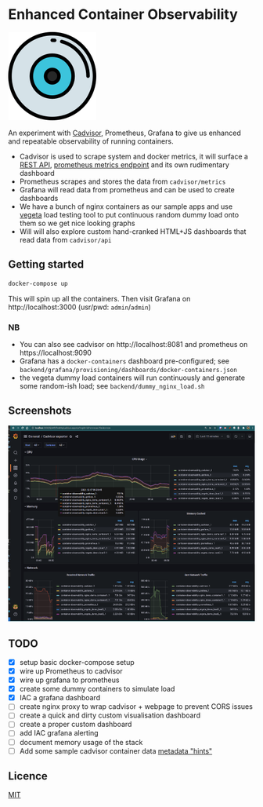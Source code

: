 # Enhanced Container Observability

![logo](web/logo.png)

An experiment with [Cadvisor](https://github.com/google/cadvisor), Prometheus, Grafana to give us enhanced and repeatable observability of running containers.

- Cadvisor is used to scrape system and docker metrics, it will surface a [REST API](https://github.com/google/cadvisor/blob/master/docs/api_v2.md), [prometheus metrics endpoint](https://github.com/google/cadvisor/blob/master/docs/storage/prometheus.md) and its own rudimentary dashboard
- Prometheus scrapes and stores the data from `cadvisor/metrics`
- Grafana will read data from prometheus and can be used to create dashboards
- We have a bunch of nginx containers as our sample apps and use [vegeta](https://github.com/tsenart/vegeta) load testing tool to put continuous random dummy load onto them so we get nice looking graphs
- Will will also explore custom hand-cranked HTML+JS dashboards that read data from `cadvisor/api`

## Getting started

```bash
docker-compose up
```

This will spin up all the containers.
Then visit Grafana on http://localhost:3000 (usr/pwd: `admin`/`admin`)

### NB

- You can also see cadvisor on http://localhost:8081 and prometheus on https://localhost:9090
- Grafana has a `docker-containers` dashboard pre-configured; see `backend/grafana/provisioning/dashboards/docker-containers.json`
- the vegeta dummy load containers will run continuously and generate some random-ish load; see `backend/dummy_nginx_load.sh`

## Screenshots

![grafana dashboard](web/grafana-example.png)

## TODO

- [x] setup basic docker-compose setup
- [x] wire up Prometheus to cadvisor
- [x] wire up grafana to prometheus
- [x] create some dummy containers to simulate load
- [x] IAC a grafana dashboard
- [ ] create nginx proxy to wrap cadvisor + webpage to prevent CORS issues
- [ ] create a quick and dirty custom visualisation dashboard
- [ ] create a proper custom dashboard
- [ ] add IAC grafana alerting
- [ ] document memory usage of the stack
- [ ] Add some sample cadvisor container data [metadata "hints"](https://github.com/google/cadvisor/blob/master/container/common/container_hints.go)

## Licence

[MIT](LICENCE)
